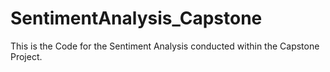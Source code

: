 # SentimentAnalysis_Capstone
This is the Code for the Sentiment Analysis conducted within the Capstone Project.
